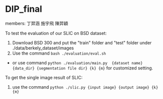 # DIP_final

members: 丁羿涵 施宇飛 陳羿穎


To test the evaluation of our SLIC on BSD dataset:
1. Download BSD 300 and put the "train" folder and "test" folder under ./data/berkely_dataset/images
2. Use the command ```bash ./evaluation/eval.sh```
* or use command ```python ./evaluation/main.py  {dataset name} {data_dir} {segmentation file dir} {k} {m}``` for customized setting.

To get the single image result of SLIC:
1. use the command ```python ./slic.py {input image} {output image} {k} {m}```
